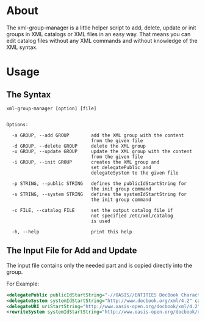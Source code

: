 # About
The xml-group-manager is a little helper script to add, delete, update or init groups in XML catalogs or XML files in an easy way. That means you can edit catalog files without any XML commands and without knowledge of the XML syntax.

# Usage

## The Syntax

```
xml-group-manager [option] [file]


Options:

  -a GROUP, --add GROUP        add the XML group with the content
                               from the given file
  -d GROUP, --delete GROUP     delete the XML group
  -u GROUP, --update GROUP     update the XML group with the content
                               from the given file
  -i GROUP, --init GROUP       creates the XML group and
                               set delegatePublic and
                               delegateSystem to the given file

  -p STRING, --public STRING   defines the publicIdStartString for
                               the init group command
  -s STRING, --system STRING   defines the systemIdStartString for
                               the init group command

  -c FILE, --catalog FILE      set the output catalog file if
                               not specified /etc/xml/catalog
                               is used

  -h, --help                   print this help
```

## The Input File for Add and Update
The input file contains only the needed part and is copied directly into the group.

For Example:
```xml
<delegatePublic publicIdStartString="-//OASIS//ENTITIES DocBook Character Entities V4.2//EN" catalog="file:///usr/share/xml/docbook/schema/dtd/4.2/catalog.xml"/>
<delegateSystem systemIdStartString="http://www.docbook.org/xml/4.2" catalog="file:///usr/share/xml/docbook/schema/dtd/4.2/catalog.xml"/>
<delegateURI uriStartString="http://www.oasis-open.org/docbook/xml/4.2" catalog="file:///usr/share/xml/docbook/schema/dtd/4.2/catalog.xml"/>
<rewriteSystem systemIdStartString="http://www.oasis-open.org/docbook/xml/4.2" rewritePrefix="file:///usr/share/xml/docbook/schema/dtd/4.2"/>
```
